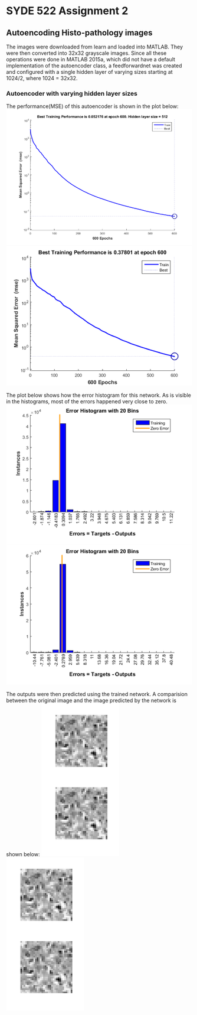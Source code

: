 # SYDE 522 Assignment 2
## Autoencoding Histo-pathology images
The images were downloaded from learn and loaded into MATLAB. They were then converted into 32x32 grayscale images. Since all these operations were done in MATLAB 2015a, which did not have a default implementation of the autoencoder class, a feedforwardnet was created and configured with a single hidden layer of varying sizes starting at 1024/2, where 1024 = 32x32.
### Autoencoder with varying hidden layer sizes
The performance(MSE) of this autoencoder is shown in the plot below:
![MSE peformance for hidden layer size = 512](hl_512_mse.png)
![MSE peformance for hidden layer size = 256](hl_256_mse.png)

The plot below shows how the error histogram for this network. As is visible in the histograms, most of the errors happened very close to zero.
![Error Histogram for hidden layer size = 512](hl_512_error.png)
![Error Histogram for hidden layer size = 256](hl_256_error.png)

The outputs were then predicted using the trained network. A comparision between the original image and the image predicted by the network is shown below:
![Comparision of output](hl_52_out_in.png)
![Error Histogram for hidden layer size = 512](hl_52_out_in.png)
